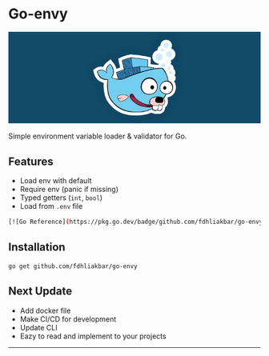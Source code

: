 # Go-envy

<div align="center">
<img src="./golang-banner.jpeg" alt="Golang Banner" />
</div>

Simple environment variable loader & validator for Go.

## Features

- Load env with default
- Require env (panic if missing)
- Typed getters (`int`, `bool`)
- Load from `.env` file

```bash
[![Go Reference](https://pkg.go.dev/badge/github.com/fdhliakbar/go-envy.svg)](https://pkg.go.dev/github.com/fdhliakbar/go-envy)
```

## Installation

```bash
go get github.com/fdhliakbar/go-envy
```

## Next Update

- Add docker file
- Make CI/CD for development
- Update CLI
- Eazy to read and implement to your projects

---
